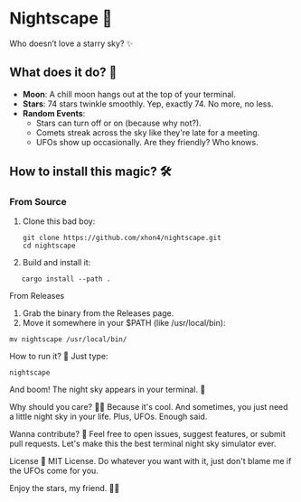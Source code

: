 # Nightscape 🌌

Who doesn’t love a starry sky? ✨

## What does it do? 🤔

- **Moon**: A chill moon hangs out at the top of your terminal.
- **Stars**: 74 stars twinkle smoothly. Yep, exactly 74. No more, no less.
- **Random Events**:
  - Stars can turn off or on (because why not?).
  - Comets streak across the sky like they're late for a meeting.
  - UFOs show up occasionally. Are they friendly? Who knows.

## How to install this magic? 🛠️

### From Source
1. Clone this bad boy:
   ```
   git clone https://github.com/xhon4/nightscape.git
   cd nightscape
   ```

2. Build and install it:
```
   cargo install --path .
```
   
From Releases
1. Grab the binary from the Releases page.
2. Move it somewhere in your $PATH (like /usr/local/bin):
```
mv nightscape /usr/local/bin/
```

How to run it? 🚀
Just type:
```
nightscape
```
And boom! The night sky appears in your terminal. 🌠

Why should you care? 🤷‍♂️
Because it's cool. And sometimes, you just need a little night sky in your life. Plus, UFOs. Enough said.

Wanna contribute? 🤝
Feel free to open issues, suggest features, or submit pull requests. Let's make this the best terminal night sky simulator ever.

License 📜
MIT License. Do whatever you want with it, just don't blame me if the UFOs come for you.

Enjoy the stars, my friend. 🌌✨
